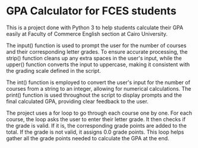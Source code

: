 # GPA Calculator for FCES students 

This is a project done with Python 3 to help students calculate their GPA easily at Faculty of Commerce English section at Cairo University.

The input() function is used to prompt the user for the number of courses and their corresponding letter grades. To ensure accurate processing, the strip() function cleans up any extra spaces in the user's input, while the upper() function converts the input to uppercase, making it consistent with the grading scale defined in the script.

The int() function is employed to convert the user's input for the number of courses from a string to an integer, allowing for numerical calculations. The print() function is used throughout the script to display prompts and the final calculated GPA, providing clear feedback to the user.

The project uses a for loop to go through each course one by one. For each course, the loop asks the user to enter their letter grade. It then checks if the grade is valid. If it is, the corresponding grade points are added to the total. If the grade is not valid, it assigns 0.0 grade points. This loop helps gather all the grade points needed to calculate the GPA at the end.
